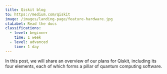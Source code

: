 ```yaml
---
title: Qiskit blog
to: https://medium.com/qiskit
image: /images/landing-page/feature-hardware.jpg
ctaLabel: Read the docs
classifications:
  - level: beginner
    time: 1 week
  - level: advanced
    time: 1 day
---
```

In this post, we will share an overview of our plans for Qiskit, including its four elements, each of which forms a pillar of quantum computing software.
